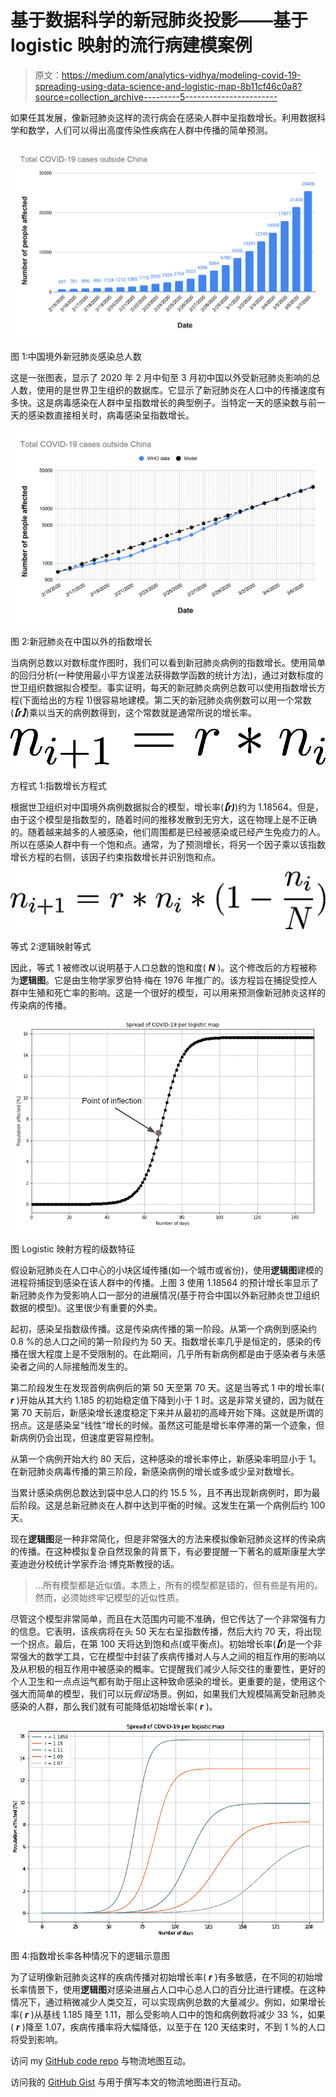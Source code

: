 # 基于数据科学的新冠肺炎投影——基于 logistic 映射的流行病建模案例

> 原文：<https://medium.com/analytics-vidhya/modeling-covid-19-spreading-using-data-science-and-logistic-map-8b11cf46c0a8?source=collection_archive---------5----------------------->

如果任其发展，像新冠肺炎这样的流行病会在感染人群中呈指数增长。利用数据科学和数学，人们可以得出高度传染性疾病在人群中传播的简单预测。

![](img/c4e39665d76372632346cf7c95e12b57.png)

图 1:中国境外新冠肺炎感染总人数

这是一张图表，显示了 2020 年 2 月中旬至 3 月初中国以外受新冠肺炎影响的总人数，使用的是世界卫生组织的数据库。它显示了新冠肺炎在人口中的传播速度有多快。这是病毒感染在人群中呈指数增长的典型例子。当特定一天的感染数与前一天的感染数直接相关时，病毒感染呈指数增长。

![](img/361cd4a7b0a65bd891b098c90f497c91.png)

图 2:新冠肺炎在中国以外的指数增长

当病例总数以对数标度作图时，我们可以看到新冠肺炎病例的指数增长。使用简单的回归分析(一种使用最小平方误差法获得数学函数的统计方法)，通过对数标度的世卫组织数据拟合模型。事实证明，每天的新冠肺炎病例总数可以使用指数增长方程(下面给出的方程 1)很容易地建模。第二天的新冠肺炎病例数可以用一个常数(***【r】***)乘以当天的病例数得到，这个常数就是通常所说的增长率。

![](img/eec921791d7a3026253b9e0efe6223e8.png)

方程式 1:指数增长方程式

根据世卫组织对中国境外病例数据拟合的模型，增长率(***【r)***)约为 1.18564。但是，由于这个模型是指数型的，随着时间的推移发散到无穷大，这在物理上是不正确的。随着越来越多的人被感染，他们周围都是已经被感染或已经产生免疫力的人。所以在感染人群中有一个饱和点。通常，为了预测增长，将另一个因子乘以该指数增长方程的右侧，该因子约束指数增长并识别饱和点。

![](img/1fb249d48e5550c391e23278b8895a4a.png)

等式 2:逻辑映射等式

因此，等式 1 被修改以说明基于人口总数的饱和度( ***N*** )。这个修改后的方程被称为**逻辑图**。它是由生物学家罗伯特·梅在 1976 年推广的。该方程旨在捕捉受控人群中生殖和死亡率的影响。这是一个很好的模型，可以用来预测像新冠肺炎这样的传染病的传播。

![](img/640ae7c10636ec145dd820f0e58adc32.png)

图 Logistic 映射方程的级数特征

假设新冠肺炎在人口中心的小块区域传播(如一个城市或省份)，使用**逻辑图**建模的进程将捕捉到感染在该人群中的传播。上图 3 使用 1.18564 的预计增长率显示了新冠肺炎作为受影响人口一部分的进展情况(基于符合中国以外新冠肺炎世卫组织数据的模型)。这里很少有重要的外卖。

起初，感染呈指数级传播。这是传染病传播的第一阶段。从第一个病例到感染约 0.8 %的总人口之间的第一阶段约为 50 天。指数增长率几乎是恒定的，感染的传播在很大程度上是不受限制的。在此期间，几乎所有新病例都是由于感染者与未感染者之间的人际接触而发生的。

第二阶段发生在发现首例病例后的第 50 天至第 70 天。这是当等式 1 中的增长率( ***r*** )开始从其大约 1.185 的初始稳定值下降到小于 1 时。这是非常关键的，因为就在第 70 天前后，新感染增长速度稳定下来并从最初的高峰开始下降。这就是所谓的拐点。这是感染呈“线性”增长的时候。虽然这可能是增长率停滞的第一个迹象，但新病例仍会出现，但速度更容易控制。

从第一个病例开始大约 80 天后，这种感染的增长率停止，新感染率明显小于 1。在新冠肺炎病毒传播的第三阶段，新感染病例的增长或多或少呈对数增长。

当累计感染病例总数达到袋中总人口的约 15.5 %，且不再出现新病例时，即为最后阶段。这是总新冠肺炎在人群中达到平衡的时候。这发生在第一个病例后约 100 天。

现在**逻辑图**是一种非常简化，但是非常强大的方法来模拟像新冠肺炎这样的传染病的传播。在这种模拟复杂自然现象的背景下，有必要提醒一下著名的威斯康星大学麦迪逊分校统计学家乔治·博克斯教授的话。

> …所有模型都是近似值。本质上，所有的模型都是错的，但有些是有用的。然而，必须始终牢记模型的近似性质。

尽管这个模型非常简单，而且在大范围内可能不准确，但它传达了一个非常强有力的信息。它表明，该疾病将在头 50 天左右呈指数传播，然后大约 70 天，将出现一个拐点。最后，在第 100 天将达到饱和点(或平衡点)。初始增长率(***【r***)是一个非常强大的数学工具，它在模型中封装了疾病传播对人与人之间的相互作用的影响以及从积极的相互作用中被感染的概率。它提醒我们减少人际交往的重要性，更好的个人卫生和一点点运气都有助于阻止这种致命感染的增长。更重要的是，使用这个强大而简单的模型，我们可以玩*假设*场景。例如，如果我们大规模隔离受新冠肺炎感染的人群，那么我们就有可能降低初始增长率( ***r*** )。

![](img/54c09dc328ccb1ec0ca277e58613bbc3.png)

图 4:指数增长率各种情况下的逻辑示意图

为了证明像新冠肺炎这样的疾病传播对初始增长率( ***r*** )有多敏感，在不同的初始增长率情景下，使用**逻辑图**对感染进展占人口中心总人口的百分比进行建模。在这种情况下，通过稍微减少人类交互，可以实现病例总数的大量减少。例如，如果增长率( ***r*** )从基线 1.185 降至 1.11，那么受影响人口中的饱和病例数将减少 33 %，如果( ***r*** )降至 1.07，疾病传播率将大幅降低，以至于在 120 天结束时，不到 1 %的人口将受到影响。

访问 my [GitHub code repo](https://github.com/sidbannet/math-projects) 与物流地图互动。

访问我的 [GitHub Gist](https://gist.github.com/sidbannet/641cb50e371b1b73b0d539495bedae60) 与用于撰写本文的物流地图进行互动。